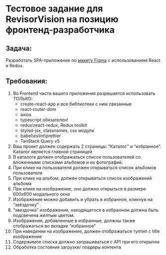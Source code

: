 # Тестовое задание для RevisorVision на позицию фронтенд-разработчика
## Задача:        
Разработать SPA-приложение по [макету Figma](https://www.figma.com/file/mt25HNbqwyDQxJtoSTZ0i2/%D0%94%D0%B8%D0%B7%D0%B0%D0%B9%D0%BD_%D1%82%D0%B5%D1%81%D1%82%D0%BE%D0%B2%D0%BE%D0%B3%D0%BE_%D0%BF%D1%80%D0%B8%D0%BB%D0%BE%D0%B6%D0%B5%D0%BD%D0%B8%D1%8F?type=design&node-id=0%3A1&mode=design&t=igTKSYWNy9w9jwCg-1) с использованием React и Redux.          

## Требования:

 1. Во Frontend части вашего приложения разрешается использовать ТОЛЬКО:          
    * create-react-app и все библиотеки с ним связанные
    * react-router-dom
    * axios 
    * typescript обязателен!
    * redux\react-redux, Redux toolkit
    * styled-jsx, classnames, css модули
    * babel\eslint\prettier
    * TanStack Query v5
2. Ваш проект должен содержать 2 страницы: “Каталог” и “избранное”. Каталог является главной страницей
3. В каталоге должен отображаться список пользователей со вложенными списками альбомов и их фотографий.
4. При клике на пользователя должен открываться список альбомов пользователя
5. При клике на альбом, должен открываться список изображений альбома
6. При клике на изображение, оно должно открыться в размере 600x600 модального окна
7. Изображение можно добавить и убрать в избранное, кликнув на “звёздочку” . 
8. “звездочка” изображения, находящегося в избранном должна быть подсвечена желтым цветом. 
9. Изображения, добавленные в избранные, должны также отображаться во вкладке “избранное” 
10. При наведении на изображение, должен отображаться тултип с title изображения
11. Содержимое списка должно запрашиваться с API при его открытии
12. Обработка состояния загрузки/ лоадеры контента

